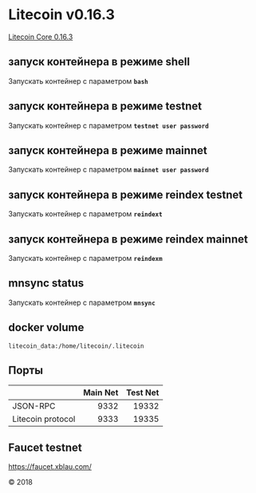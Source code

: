 # Litecoin v0.16.3

[Litecoin Core 0.16.3](https://download.litecoin.org/litecoin-0.16.3/linux/)

## запуск контейнера в режиме shell

Запускать контейнер с параметром **`bash`**

## запуск контейнера в режиме testnet

Запускать контейнер с параметром **`testnet user password`**

## запуск контейнера в режиме mainnet

Запускать контейнер с параметром **`mainnet user password`**

## запуск контейнера в режиме reindex testnet

Запускать контейнер с параметром **`reindext`**

## запуск контейнера в режиме reindex mainnet

Запускать контейнер с параметром **`reindexm`**

## mnsync status

Запускать контейнер с параметром **`mnsync`**

## docker volume

```litecoin_data:/home/litecoin/.litecoin```

## Порты

|                  |Main Net |Test Net |
|:-----------------|--------:|--------:|
|JSON-RPC          |9332     |19332    |
|Litecoin protocol |9333     |19335    |

## Faucet testnet

https://faucet.xblau.com/

&copy; 2018
